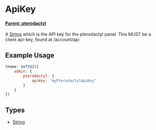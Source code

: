 # ApiKey

#### **[Parent: pterodactyl](/docs/admin/pterodactyl/)**

A [String](https://developer.mozilla.org/en-US/docs/Web/JavaScript/Reference/Global_Objects/String) which is the API key for the pterodactyl panel.
This MUST be a client api-key, found at /account/api

## Example Usage

```js
theme: SoftUI({
    admin: {
        pterodactyl: {
            apiKey: "myPterodactylApiKey"
        }
    }
})
```

## Types

-   [String](https://developer.mozilla.org/en-US/docs/Web/JavaScript/Reference/Global_Objects/String)
